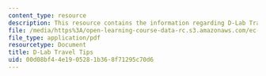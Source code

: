 ```yaml
---
content_type: resource
description: This resource contains the information regarding D-Lab Travel Tips.
file: /media/https%3A/open-learning-course-data-rc.s3.amazonaws.com/ec-701j-d-lab-i-development-fall-2009/00d08bf44e1905281b368f71295c70d6_MITEC_701JF09_read33_tips.pdf
file_type: application/pdf
resourcetype: Document
title: D-Lab Travel Tips
uid: 00d08bf4-4e19-0528-1b36-8f71295c70d6
---
```

